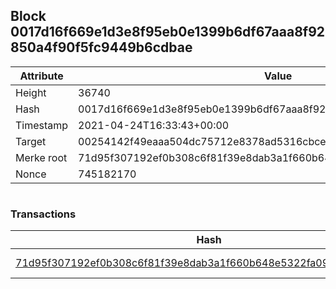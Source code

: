 ## Block 0017d16f669e1d3e8f95eb0e1399b6df67aaa8f92850a4f90f5fc9449b6cdbae

Attribute | Value
--- | ---
Height | 36740
Hash | 0017d16f669e1d3e8f95eb0e1399b6df67aaa8f92850a4f90f5fc9449b6cdbae
Timestamp | 2021-04-24T16:33:43+00:00
Target | 00254142f49eaaa504dc75712e8378ad5316cbcead634704b3734b6271167cc4
Merke root | 71d95f307192ef0b308c6f81f39e8dab3a1f660b648e5322fa096d7c80c0e6ca
Nonce | 745182170

```

```

### Transactions

Hash | Amount
--- | ---
[71d95f307192ef0b308c6f81f39e8dab3a1f660b648e5322fa096d7c80c0e6ca](71d95f307192ef0b308c6f81f39e8dab3a1f660b648e5322fa096d7c80c0e6ca.md) | 10.00000000 SKEPTI 
